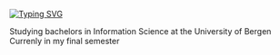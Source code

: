
<!-- Github typing effect: https://github.com/denvercoder1/readme-typing-svg -->
[![Typing SVG](https://readme-typing-svg.demolab.com?font=Pixelify+Sans&size=30&duration=3500&pause=400&color=B298FF&center=true&vCenter=true&random=false&width=435&lines=Hey+there;I+am++Shrutha!;Welcome+to+my+Github+(PRO)file)](https://git.io/typing-svg)


















Studying bachelors in Information Science at the University of Bergen </br>
Currenly in my final semester </br>


